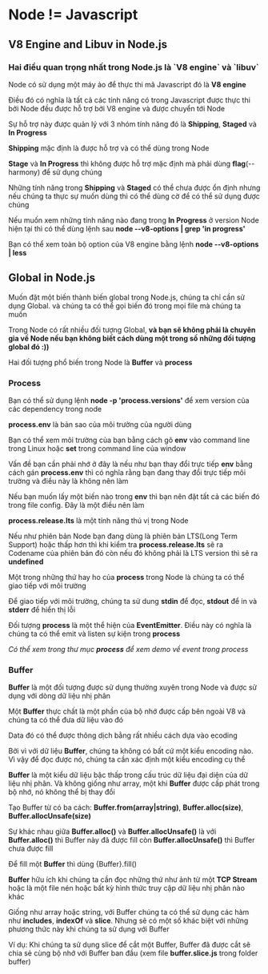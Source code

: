 <h1>Node != Javascript</h1>

<h2>V8 Engine and Libuv in Node.js</h2>

<h3>Hai điều quan trọng nhất trong Node.js là `V8 engine` và `libuv`</h3>
<p>Node có sử dụng một máy ảo để thực thi mã Javascript đó là <strong>V8 engine</strong></p>
<p>Điều đó có nghĩa là tất cả các tính năng có trong Javascript được thực thi bởi Node đều được hỗ trợ bởi V8 engine và được chuyển tới Node</p>
<p>Sự hỗ trợ này được quản lý với 3 nhóm tính năng đó là <strong>Shipping</strong>, <strong>Staged</strong> và <strong>In Progress</strong></p>
<p><strong>Shipping</strong> mặc định là được hỗ trợ và có thể dùng trong Node</p>
<p><strong>Stage</strong> và <strong>In Progress</strong> thì không được hỗ trợ mặc định mà phải dùng <strong>flag</strong>(--harmony) để sử dụng chúng</p>
<p>Những tính năng trong <strong>Shipping</strong> và <strong>Staged</strong> có thể chưa được ổn định nhưng nếu chúng ta thực sự muốn dùng thì có thể dùng cờ để có thể sử dụng được chúng</p>
<p>Nếu muốn xem những tính năng nào đang trong <strong>In Progress</strong> ở version Node hiện tại thì có thể dùng lệnh sau <strong>node --v8-options | grep 'in progress'</strong></p>
<p>Bạn có thể xem toàn bộ option của V8 engine bằng lệnh <strong>node --v8-options | less</strong></p>
 
<h2>Global in Node.js</h2>

<p>Muốn đặt một biến thành biến global trong Node.js, chúng ta chỉ cần sử dụng Global.<tên biến> và chúng ta có thể gọi biến đó trong mọi file mà chúng ta muốn</p>
<p>Trong Node có rất nhiều đối tượng Global, <strong>và bạn sẽ không phải là chuyên gia về Node nếu bạn không biết cách dùng một trong số những đối tượng global đó :))</strong></p>
<p>Hai đối tượng phổ biến trong Node là <strong>Buffer</strong> và <strong>process</strong></p>

<h3>Process</h3>
<p>Bạn có thể sử dụng lệnh <strong>node -p 'process.versions'</strong> để xem version của các dependency trong node</p>
<p><strong>process.env</strong> là bản sao của môi trường của người dùng</p>
<p>Bạn có thể xem môi trường của bạn bằng cách gõ <strong>env</strong> vào command line trong Linux hoặc <strong>set</strong> trong command line của window</p>
<p>Vấn đề bạn cần phải nhớ ở đây là nếu như bạn thay đổi trực tiếp <strong>env</strong> bằng cách gán <strong>process.env</strong> thì có nghĩa rằng bạn đang thay đổi trực tiếp môi trường và điều này là không nên làm</p>
<p>Nếu bạn muốn lấy một biến nào trong <strong>env</strong> thì bạn nên đặt tất cả các biến đó trong file config. Đây là một điều nên làm</p>
<p><strong>process.release.lts</strong> là một tính năng thú vị trong Node</p>
<p>Nếu như phiên bản Node bạn đang dùng là phiên bản LTS(Long Term Support) hoặc thấp hơn thì khi kiểm tra <strong>process.release.lts</strong> sẽ ra Codename của phiên bản đó còn nếu đó không phải là LTS version thì sẽ ra <strong>undefined</strong></p>
<p>Một trong những thứ hay ho của <strong>process</strong> trong Node là chúng ta có thể giao tiếp với môi trường</p>
<p>Để giao tiếp với môi trường, chúng ta sử dung <strong>stdin</strong> để đọc, <strong>stdout</strong> để in và <strong>stderr</strong> để hiển thị lỗi</p>
<p>Đối tượng <strong>process</strong> là một thể hiện của <strong>EventEmitter</strong>. Điều này có nghĩa là chúng ta có thể emit và listen sự kiện trong <strong>process</strong></p>
<em>Có thể xem trong thư mục <strong>process</strong> để  xem demo về event trong process</em>

<h3>Buffer</h3>
<p><strong>Buffer</strong> là một đối tượng được sử dụng thường xuyên trong Node và được sử dụng với dòng dữ liệu nhị phân</p>
<p>Một <strong>Buffer</strong> thực chất là một phần của bộ nhớ được cấp bên ngoài V8 và chúng ta có thể đưa dữ liệu vào đó</p>
<p>Data đó có thể được thông dịch bằng rất nhiều cách dựa vào ecoding</p>
<p>Bởi vì với dữ liệu <strong>Buffer</strong>, chúng ta không có bất cứ một kiểu encoding nào. Vì vậy để đọc được nó, chúng ta cần xác định một kiểu encoding cụ thể</p>
<p><strong>Buffer</strong> là một kiểu dữ liệu bậc thấp trong cấu trúc dữ liệu đại diện của dữ liệu nhị phân. Và không giống như array, một khi <strong>Buffer</strong> được cấp phát trong bộ nhớ, nó không thể bị thay đổi</p>
<p>Tạo Buffer từ có ba cách: <strong>Buffer.from(array|string)</strong>, <strong>Buffer.alloc(size)</strong>, <strong>Buffer.allocUnsafe(size)</strong></p>
<p>Sự khác nhau giữa <strong>Buffer.alloc()</strong> và <strong>Buffer.allocUnsafe()</strong> là với <strong>Buffer.alloc()</strong> thì Buffer này đã được fill còn <strong>Buffer.allocUnsafe()</strong> thì Buffer chưa được fill</p>
<p>Để fill một <strong>Buffer</strong> thì dùng {Buffer}.fill()</p>
<p><strong>Buffer</strong> hữu ích khi chúng ta cần đọc những thứ như ảnh từ một <strong>TCP Stream</strong> hoặc là một file nén hoặc bất kỳ hình thức truy cập dữ liệu nhị phân nào khác</p>
<p>Giống như array hoặc string, với Buffer chúng ta có thể sử dụng các hàm như <strong>includes</strong>, <strong>indexOf</strong> và <strong>slice</strong>. Nhưng sẽ có một số khác biệt với những phương thức này khi chúng ta sử dụng với Buffer</p>
<p>Ví dụ: Khi chúng ta sử dụng slice để cắt một Buffer, Buffer đã được cắt sẽ chia sẻ cùng bộ nhớ với Buffer ban đầu (xem file <strong>buffer.slice.js</strong> trong folder buffer)</p>
